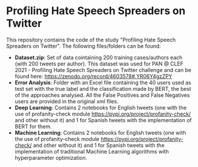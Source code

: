 # Profiling Hate Speech Spreaders on Twitter

This repository contains the code of the study "Profiling Hate Speech Spreaders on Twitter". The following files/folders can be found:

- **Dataset.zip**: Set of data cointaining 200 training cases/authors each (with 200 tweets per author). This dataset was used for PAN @ CLEF 2021 - Profiling Hate Speech Spreaders on Twitter challenge and can be found here: https://zenodo.org/record/4603578#.YR06Y4gzZPY
- **Error Analysis**: Folder with an Excel file containing the 40 users used as test set with the true label and the classification made by BERT, the best of the approaches analysed. All the False Positives and False Negatives users are provided in the original xml files.
- **Deep Learning**: Contains 2 notebooks for English tweets (one with the use of profanity-check module https://pypi.org/project/profanity-check/ and other without it) and 1 for Spanish tweets with the implementation of BERT for them.
- **Machine Learning**: Contains 2 notebooks for English tweets (one with the use of profanity-check module https://pypi.org/project/profanity-check/ and other without it) and 1 for Spanish tweets with the implementation of traditional Machine Learning algorithms with hyperparameter optimization.
